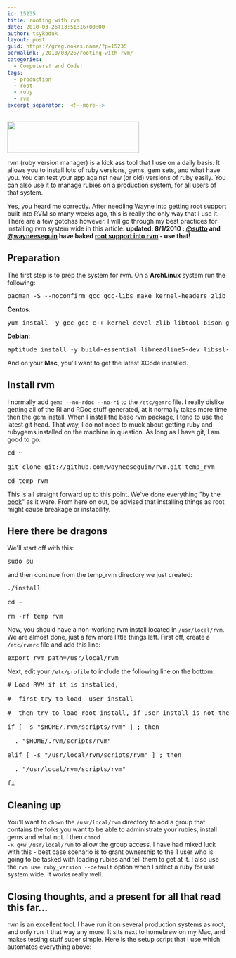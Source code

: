 ```yaml
---
id: 15235
title: rooting with rvm
date: 2010-03-26T13:51:16+00:00
author: tsykoduk
layout: post
guid: https://greg.nokes.name/?p=15235
permalink: /2010/03/26/rooting-with-rvm/
categories:
  - Computers! and Code!
tags:
  - production
  - root
  - ruby
  - rvm
excerpt_separator:  <!--more-->
---
```

<a href="https://greg.nokes.name/wp-content/uploads/2010/03/GrowlHelperApp-1.jpg"><img class="alignleft size-medium wp-image-15236" title="GrowlHelperApp-1" src="https://greg.nokes.name/wp-content/uploads/2010/03/GrowlHelperApp-1-300x71.jpg" alt="" width="300" height="71" /></a>

rvm (ruby version manager) is a kick ass tool that I use on a daily basis. It allows you to install lots of ruby versions, gems, gem sets, and what have you. You can test your app against new (or old) versions of ruby easily. You can also use it to manage rubies on a production system, for all users of that system.

<!--more-->

Yes, you heard me correctly. After needling Wayne into getting root support built into RVM so many weeks ago, this is really the only way that I use it. There are a few gotchas however. I will go through my best practices for installing rvm system wide in this article.
<strong>updated: 8/1/2010 : <a href="http://twitter.com/sutto">@sutto</a> and <a href="http://twitter.com/wayneeseguin">@wayneeseguin</a> have baked </strong><strong><a href="http://rvm.beginrescueend.com/deployment/system-wide/">root support into rvm</a> - use that!</strong>

<h2>Preparation</h2>

The first step is to prep the system for rvm.
On a <strong>ArchLinux</strong> system run the following:

<pre lang="bash">pacman -S --noconfirm gcc gcc-libs make kernel-headers zlib libtool bison gdb strace gettext openssl git readline</pre>

<strong>Centos</strong>:

<pre lang="bash">yum install -y gcc gcc-c++ kernel-devel zlib libtool bison gdb strace gettext git rpm-build redhat-rpm-config zlib-devel openssl openssl-devel git readline-devel</pre>

<strong>Debian</strong>:

<pre lang="bash">aptitude install -y build-essential libreadline5-dev libssl-dev bison libz-dev zlib1g zlib1g-dev libxml2 libxml2-dev libxslt-dev libssl-dev openssl git readline-devel</pre>

And on your <strong>Mac</strong>, you'll want to get the latest XCode installed.

<h2>Install rvm</h2>

I normally add <code>gem: --no-rdoc --no-ri</code> to the <code>/etc/gemrc</code> file. I really dislike getting all of the RI and RDoc stuff generated, at it normally takes more time then the gem install.
When I install the base rvm package, I tend to use the latest git head. That way, I do not need to muck about getting ruby and rubygems installed on the machine in question. As long as I have git, I am good to go.

<pre lang="bash">cd ~

git clone git://github.com/wayneeseguin/rvm.git temp_rvm

cd temp_rvm</pre>

This is all straight forward up to this point. We've done everything "by the <a href="http://rvm.beginrescueend.com/">book</a>" as it were. From here on out, be advised that installing things as root might cause breakage or instability.

<h2>Here there be dragons</h2>

We'll start off with this:

<pre lang="bash">sudo su</pre>

and then continue from the temp_rvm directory we just created:

<pre lang="bash">./install

cd ~

rm -rf temp_rvm</pre>

Now, you should have a non-working rvm install located in <code>/usr/local/rvm</code>. We are almost done, just a few more little things left.
First off, create a <code>/etc/rvmrc</code> file and add this line:

<pre lang="bash">export rvm_path=/usr/local/rvm</pre>

Next, edit your <code>/etc/profile</code> to include the following line on the bottom:

<pre lang="bash"># Load RVM if it is installed,

#  first try to load  user install

#  then try to load root install, if user install is not there.

if [ -s "$HOME/.rvm/scripts/rvm" ] ; then

  . "$HOME/.rvm/scripts/rvm"

elif [ -s "/usr/local/rvm/scripts/rvm" ] ; then

  . "/usr/local/rvm/scripts/rvm"

fi</pre>

<h2>Cleaning up</h2>

You'll want to <code>chown</code> the <code>/usr/local/rvm</code> directory to add a group that contains the folks you want to be able to administrate your rubies, install gems and what not. I then <code>chmod -R g+w /usr/local/rvm</code> to allow the group access. I have had mixed luck with this - best case scenario is to grant ownership to the 1 user who is going to be tasked with loading rubies and tell them to get at it.
I also use the <code>rvm use  ruby_version --default</code> option when I select a ruby for use system wide. It works really well.

<h2>Closing thoughts, and a present for all that read this far...</h2>

rvm is an excellent tool. I have run it on several production systems as root, and only run it that way any more. It sits next to homebrew on my Mac, and makes testing stuff super simple.
Here is the setup script that I use which automates everything above:
<script src="http://gist.github.com/418634.js?file=rvm_systemizer_setup"></script>